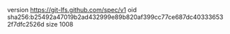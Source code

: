 version https://git-lfs.github.com/spec/v1
oid sha256:b25492a47019b2ad432999e89b820af399cc77ce687dc403336532f7dfc2526d
size 1008
